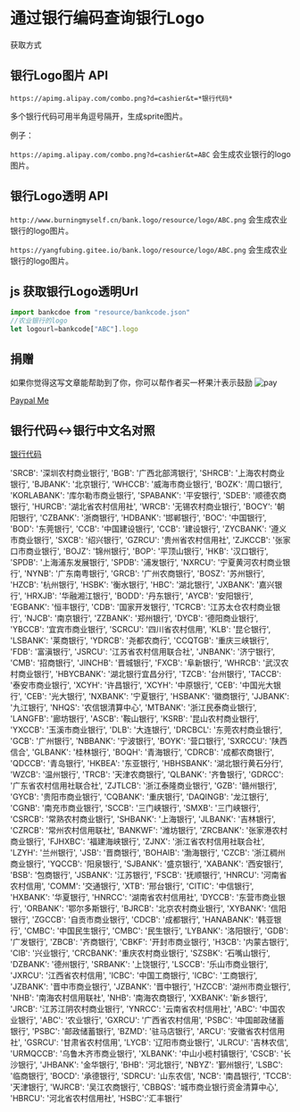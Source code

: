 # 通过银行编码查询银行Logo
 获取方式
## 银行Logo图片 API

```
https://apimg.alipay.com/combo.png?d=cashier&t=*银行代码*
```
多个银行代码可用半角逗号隔开，生成sprite图片。

例子：

`https://apimg.alipay.com/combo.png?d=cashier&t=ABC` 会生成农业银行的logo图片。


## 银行Logo透明 API

`http://www.burningmyself.cn/bank.logo/resource/logo/ABC.png` 会生成农业银行的logo图片。

`https://yangfubing.gitee.io/bank.logo/resource/logo/ABC.png` 会生成农业银行的logo图片。

## js 获取银行Logo透明Url
```js
import bankcdoe from "resource/bankcode.json"
//农业银行的logo
let logourl=bankcode["ABC"].logo
```

## 捐赠

如果你觉得这写文章能帮助到了你，你可以帮作者买一杯果汁表示鼓励
![pay](https://github.com/burningmyself/bank/raw/master/bank.logo/resource/pay.png)

[Paypal Me](https://paypal.me/yangfubing)

## 银行代码<->银行中文名对照
[银行代码](resource/bankcode.json)

 'SRCB': '深圳农村商业银行', 
  'BGB': '广西北部湾银行', 
  'SHRCB': '上海农村商业银行', 
  'BJBANK': '北京银行', 
  'WHCCB': '威海市商业银行', 
  'BOZK': '周口银行', 
  'KORLABANK': '库尔勒市商业银行', 
  'SPABANK': '平安银行', 
  'SDEB': '顺德农商银行', 
  'HURCB': '湖北省农村信用社', 
  'WRCB': '无锡农村商业银行', 
  'BOCY': '朝阳银行', 
  'CZBANK': '浙商银行', 
  'HDBANK': '邯郸银行', 
  'BOC': '中国银行', 
  'BOD': '东莞银行', 
  'CCB': '中国建设银行', 
  'CCB': '建设银行', 
  'ZYCBANK': '遵义市商业银行', 
  'SXCB': '绍兴银行', 
  'GZRCU': '贵州省农村信用社', 
  'ZJKCCB': '张家口市商业银行', 
  'BOJZ': '锦州银行', 
  'BOP': '平顶山银行', 
  'HKB': '汉口银行', 
  'SPDB': '上海浦东发展银行', 
  'SPDB': '浦发银行', 
  'NXRCU': '宁夏黄河农村商业银行', 
  'NYNB': '广东南粤银行', 
  'GRCB': '广州农商银行', 
  'BOSZ': '苏州银行', 
  'HZCB': '杭州银行', 
  'HSBK': '衡水银行', 
  'HBC': '湖北银行', 
  'JXBANK': '嘉兴银行', 
  'HRXJB': '华融湘江银行', 
  'BODD': '丹东银行', 
  'AYCB': '安阳银行', 
  'EGBANK': '恒丰银行', 
  'CDB': '国家开发银行', 
  'TCRCB': '江苏太仓农村商业银行', 
  'NJCB': '南京银行', 
  'ZZBANK': '郑州银行', 
  'DYCB': '德阳商业银行', 
  'YBCCB': '宜宾市商业银行', 
  'SCRCU': '四川省农村信用', 
  'KLB': '昆仑银行', 
  'LSBANK': '莱商银行', 
  'YDRCB': '尧都农商行', 
  'CCQTGB': '重庆三峡银行', 
  'FDB': '富滇银行', 
  'JSRCU': '江苏省农村信用联合社', 
  'JNBANK': '济宁银行', 
  'CMB': '招商银行', 
  'JINCHB': '晋城银行', 
  'FXCB': '阜新银行', 
  'WHRCB': '武汉农村商业银行', 
  'HBYCBANK': '湖北银行宜昌分行', 
  'TZCB': '台州银行', 
  'TACCB': '泰安市商业银行', 
  'XCYH': '许昌银行', 
  'XCYH': '中原银行', 
  'CEB': '中国光大银行', 
  'CEB': '光大银行', 
  'NXBANK': '宁夏银行', 
  'HSBANK': '徽商银行', 
  'JJBANK': '九江银行', 
  'NHQS': '农信银清算中心', 
  'MTBANK': '浙江民泰商业银行', 
  'LANGFB': '廊坊银行', 
  'ASCB': '鞍山银行', 
  'KSRB': '昆山农村商业银行', 
  'YXCCB': '玉溪市商业银行', 
  'DLB': '大连银行', 
  'DRCBCL': '东莞农村商业银行', 
  'GCB': '广州银行', 
  'NBBANK': '宁波银行', 
  'BOYK': '营口银行', 
  'SXRCCU': '陕西信合', 
  'GLBANK': '桂林银行', 
  'BOQH': '青海银行', 
  'CDRCB': '成都农商银行', 
  'QDCCB': '青岛银行', 
  'HKBEA': '东亚银行', 
  'HBHSBANK': '湖北银行黄石分行', 
  'WZCB': '温州银行', 
  'TRCB': '天津农商银行', 
  'QLBANK': '齐鲁银行', 
  'GDRCC': '广东省农村信用社联合社', 
  'ZJTLCB': '浙江泰隆商业银行', 
  'GZB': '赣州银行', 
  'GYCB': '贵阳市商业银行', 
  'CQBANK': '重庆银行', 
  'DAQINGB': '龙江银行', 
  'CGNB': '南充市商业银行', 
  'SCCB': '三门峡银行', 
  'SMXB': '三门峡银行', 
  'CSRCB': '常熟农村商业银行', 
  'SHBANK': '上海银行', 
  'JLBANK': '吉林银行', 
  'CZRCB': '常州农村信用联社', 
  'BANKWF': '潍坊银行', 
  'ZRCBANK': '张家港农村商业银行', 
  'FJHXBC': '福建海峡银行', 
  'ZJNX': '浙江省农村信用社联合社', 
  'LZYH': '兰州银行', 
  'JSB': '晋商银行', 
  'BOHAIB': '渤海银行', 
  'CZCB': '浙江稠州商业银行', 
  'YQCCB': '阳泉银行', 
  'SJBANK': '盛京银行', 
  'XABANK': '西安银行', 
  'BSB': '包商银行', 
  'JSBANK': '江苏银行', 
  'FSCB': '抚顺银行', 
  'HNRCU': '河南省农村信用', 
  'COMM': '交通银行', 
  'XTB': '邢台银行', 
  'CITIC': '中信银行', 
  'HXBANK': '华夏银行', 
  'HNRCC': '湖南省农村信用社', 
  'DYCCB': '东营市商业银行', 
  'ORBANK': '鄂尔多斯银行', 
  'BJRCB': '北京农村商业银行', 
  'XYBANK': '信阳银行', 
  'ZGCCB': '自贡市商业银行', 
  'CDCB': '成都银行', 
  'HANABANK': '韩亚银行', 
  'CMBC': '中国民生银行', 
  'CMBC': '民生银行', 
  'LYBANK': '洛阳银行', 
  'GDB': '广发银行', 
  'ZBCB': '齐商银行', 
  'CBKF': '开封市商业银行', 
  'H3CB': '内蒙古银行', 
  'CIB': '兴业银行', 
  'CRCBANK': '重庆农村商业银行', 
  'SZSBK': '石嘴山银行', 
  'DZBANK': '德州银行', 
  'SRBANK': '上饶银行', 
  'LSCCB': '乐山市商业银行', 
  'JXRCU': '江西省农村信用', 
  'ICBC': '中国工商银行', 
  'ICBC': '工商银行', 
  'JZBANK': '晋中市商业银行', 
  'JZBANK': '晋中银行', 
  'HZCCB': '湖州市商业银行', 
  'NHB': '南海农村信用联社', 
  'NHB': '南海农商银行', 
  'XXBANK': '新乡银行', 
  'JRCB': '江苏江阴农村商业银行', 
  'YNRCC': '云南省农村信用社', 
  'ABC': '中国农业银行',
  'ABC': '农业银行',
  'GXRCU': '广西省农村信用', 
  'PSBC': '中国邮政储蓄银行', 
  'PSBC': '邮政储蓄银行', 
  'BZMD': '驻马店银行', 
  'ARCU': '安徽省农村信用社', 
  'GSRCU': '甘肃省农村信用', 
  'LYCB': '辽阳市商业银行', 
  'JLRCU': '吉林农信', 
  'URMQCCB': '乌鲁木齐市商业银行', 
  'XLBANK': '中山小榄村镇银行', 
  'CSCB': '长沙银行', 
  'JHBANK': '金华银行', 
  'BHB': '河北银行', 
  'NBYZ': '鄞州银行', 
  'LSBC': '临商银行', 
  'BOCD': '承德银行', 
  'SDRCU': '山东农信', 
  'NCB': '南昌银行', 
  'TCCB': '天津银行', 
  'WJRCB': '吴江农商银行', 
  'CBBQS': '城市商业银行资金清算中心', 
  'HBRCU': '河北省农村信用社',
  'HSBC':'汇丰银行'

  